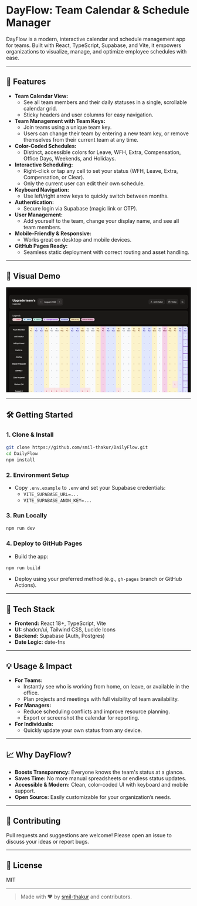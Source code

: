 # DayFlow: Team Calendar & Schedule Manager

DayFlow is a modern, interactive calendar and schedule management app for teams. Built with React, TypeScript, Supabase, and Vite, it empowers organizations to visualize, manage, and optimize employee schedules with ease.

---

## 🚀 Features

- **Team Calendar View:**
  - See all team members and their daily statuses in a single, scrollable calendar grid.
  - Sticky headers and user columns for easy navigation.
- **Team Management with Team Keys:**
  - Join teams using a unique team key.
  - Users can change their team by entering a new team key, or remove themselves from their current team at any time.
- **Color-Coded Schedules:**
  - Distinct, accessible colors for Leave, WFH, Extra, Compensation, Office Days, Weekends, and Holidays.
- **Interactive Scheduling:**
  - Right-click or tap any cell to set your status (WFH, Leave, Extra, Compensation, or Clear).
  - Only the current user can edit their own schedule.
- **Keyboard Navigation:**
  - Use left/right arrow keys to quickly switch between months.
- **Authentication:**
  - Secure login via Supabase (magic link or OTP).
- **User Management:**
  - Add yourself to the team, change your display name, and see all team members.
- **Mobile-Friendly & Responsive:**
  - Works great on desktop and mobile devices.
- **GitHub Pages Ready:**
  - Seamless static deployment with correct routing and asset handling.

---

## 🌈 Visual Demo

![DayFlow Calendar Screenshot](public/demo.png)

---

## 🛠️ Getting Started

### 1. Clone & Install

```bash
git clone https://github.com/smil-thakur/DailyFlow.git
cd DailyFlow
npm install
```

### 2. Environment Setup

- Copy `.env.example` to `.env` and set your Supabase credentials:
  - `VITE_SUPABASE_URL=...`
  - `VITE_SUPABASE_ANON_KEY=...`

### 3. Run Locally

```bash
npm run dev
```

### 4. Deploy to GitHub Pages

- Build the app:

```bash
npm run build
```

- Deploy using your preferred method (e.g., `gh-pages` branch or GitHub Actions).

---

## 🧩 Tech Stack

- **Frontend:** React 18+, TypeScript, Vite
- **UI:** shadcn/ui, Tailwind CSS, Lucide Icons
- **Backend:** Supabase (Auth, Postgres)
- **Date Logic:** date-fns

---

## 💡 Usage & Impact

- **For Teams:**
  - Instantly see who is working from home, on leave, or available in the office.
  - Plan projects and meetings with full visibility of team availability.
- **For Managers:**
  - Reduce scheduling conflicts and improve resource planning.
  - Export or screenshot the calendar for reporting.
- **For Individuals:**
  - Quickly update your own status from any device.

---

## 📈 Why DayFlow?

- **Boosts Transparency:** Everyone knows the team's status at a glance.
- **Saves Time:** No more manual spreadsheets or endless status updates.
- **Accessible & Modern:** Clean, color-coded UI with keyboard and mobile support.
- **Open Source:** Easily customizable for your organization’s needs.

---

## 🤝 Contributing

Pull requests and suggestions are welcome! Please open an issue to discuss your ideas or report bugs.

---

## 📄 License

MIT

---

> Made with ❤️ by [smil-thakur](https://github.com/smil-thakur) and contributors.
